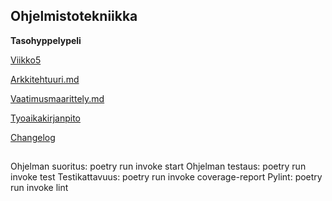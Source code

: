 ## Ohjelmistotekniikka 

**Tasohyppelypeli**


[Viikko5](https://github.com/ElisaMero/ot_harjoitustyo/releases/tag/viikko5)


[Arkkitehtuuri.md](https://github.com/ElisaMero/ot_harjoitustyo/blob/master/dokumentaatio/arkkitehtuuri.md)

[Vaatimusmaarittely.md](https://github.com/ElisaMero/ot_harjoitustyo/blob/master/dokumentaatio/vaatimusmaarittely.md)

[Tyoaikakirjanpito](https://github.com/ElisaMero/ot_harjoitustyo/blob/master/dokumentaatio/tyoaikakirjanpito.md)

[Changelog](https://github.com/ElisaMero/ot_harjoitustyo/blob/master/dokumentaatio/changelog.md)


##

Ohjelman suoritus: poetry run invoke start
Ohjelman testaus: poetry run invoke test
Testikattavuus: poetry run invoke coverage-report
Pylint: poetry run invoke lint

